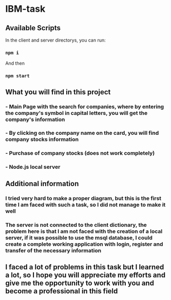 # IBM-task

## Available Scripts

In the client and server directorys, you can run:

### `npm i`

And then

### `npm start`

## What you will find in this project

### - Main Page with the search for companies, where by entering the company's symbol in capital letters, you will get the company's information
### - By clicking on the company name on the card, you will find company stocks information
### - Purchase of company stocks (does not work completely)
### - Node.js local server

## Additional information 

### I tried very hard to make a proper diagram, but this is the first time I am faced with such a task, so I did not manage to make it well
### The server is not connected to the client dictionary, the problem here is that I am not faced with the creation of a local server, if it was possible to use the msql database, I could create a complete working application with login, register and transfer of the necessary information

## I faced a lot of problems in this task but I learned a lot, so I hope you will appreciate my efforts and give me the opportunity to work with you and become a professional in this field

